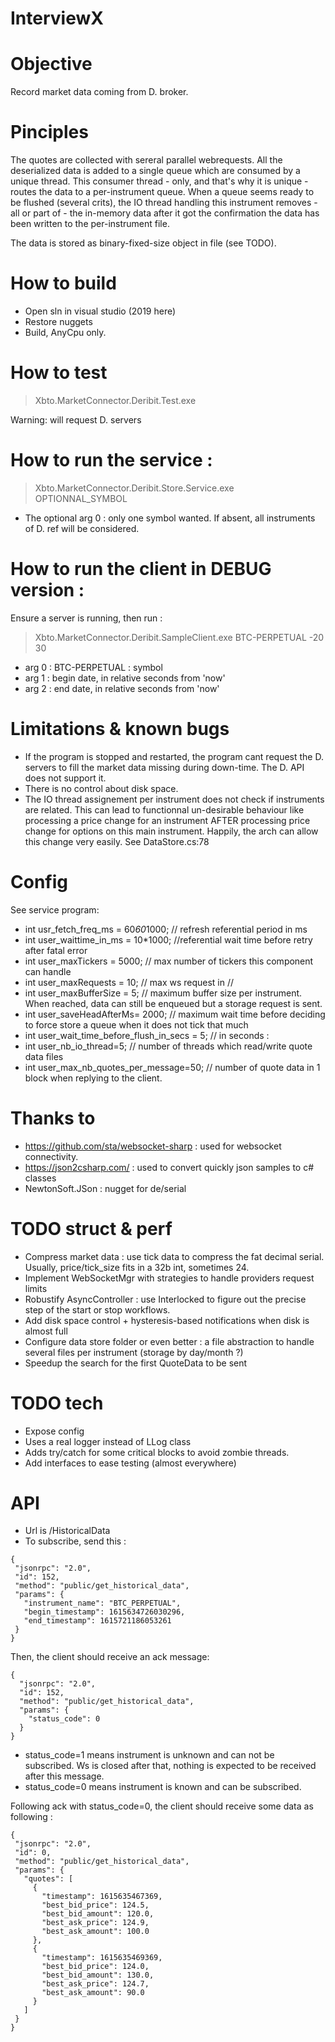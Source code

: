 # InterviewX

# Objective 

Record market data coming from D. broker.

# Pinciples

The quotes are collected with sereral parallel webrequests.
All the deserialized data is added to a single queue which are consumed by a unique thread.
This consumer thread - only, and that's why it is unique - routes the data to a per-instrument queue.
When a queue seems ready to be flushed (several crits), the IO thread handling this instrument removes - all or part of - the in-memory data after it got the confirmation the data has been written to the per-instrument file.

The data is stored as binary-fixed-size object in file (see TODO).

# How to build

  * Open sln in visual studio  (2019 here)
  * Restore nuggets
  * Build, AnyCpu only.

# How to test

> Xbto.MarketConnector.Deribit.Test.exe

Warning: will request D. servers

# How to run the service :

> Xbto.MarketConnector.Deribit.Store.Service.exe OPTIONNAL_SYMBOL

  * The optional arg 0 : only one symbol wanted. If absent, all instruments of D. ref will be considered.

# How to run the client in DEBUG version : 

Ensure a server is running, then run :

> Xbto.MarketConnector.Deribit.SampleClient.exe BTC-PERPETUAL -20 30 

  * arg 0 : BTC-PERPETUAL : symbol
  * arg 1 : begin date, in relative seconds from 'now'
  * arg 2 : end  date, in relative seconds from 'now'

 
# Limitations & known bugs

  * If the program  is stopped and restarted, the program cant request the D. servers to fill the market data missing during down-time. The D. API does not support it.
  * There is no control about disk space.
  * The IO thread assignement per instrument does not check if instruments are related. This can lead to functionnal un-desirable behaviour like processing a price change for an instrument AFTER processing price change for options on this main instrument. Happily, the arch can allow this change very easily. See DataStore.cs:78

# Config

See service program:

 * int usr_fetch_freq_ms = 60*60*1000; // refresh referential period in ms
 * int user_waittime_in_ms = 10*1000; //referential wait time before retry after fatal error 
 * int user_maxTickers = 5000; // max number of tickers this component can handle
 * int user_maxRequests = 10; // max ws request in //
 * int user_maxBufferSize = 5; // maximum buffer size per instrument. When reached, data can still be enqueued but a storage request is sent.
 * int user_saveHeadAfterMs= 2000; // maximum wait time before deciding to force store a queue when it does not tick that much
 * int user_wait_time_before_flush_in_secs = 5; // in seconds : 
 * int user_nb_io_thread=5; // number of threads which read/write quote data files
 * int user_max_nb_quotes_per_message=50; // number of quote data in 1 block when replying to the client.
            
# Thanks to

  * https://github.com/sta/websocket-sharp : used for websocket connectivity. 
  * https://json2csharp.com/ : used to convert quickly json samples to c# classes
  * NewtonSoft.JSon : nugget for de/serial

# TODO struct & perf
  * Compress market data : use tick data to compress the fat decimal serial. Usually, price/tick_size fits in a 32b int, sometimes 24.
  * Implement WebSocketMgr with strategies to handle providers request limits
  * Robustify AsyncController : use Interlocked to figure out the precise step of the start or stop workflows.
  * Add disk space control + hysteresis-based notifications when disk is almost full
  * Configure data store folder or even better : a file abstraction to handle several files per instrument (storage by day/month ?)
  * Speedup the search for the first QuoteData to be sent

# TODO tech

  * Expose config
  * Uses a real logger instead of LLog class
  * Adds try/catch for some critical blocks to avoid zombie threads.
  * Add interfaces to ease testing (almost  everywhere)

# API 

 * Url is /HistoricalData
 * To subscribe, send this :
 ```
{
  "jsonrpc": "2.0",
  "id": 152,
  "method": "public/get_historical_data",
  "params": {
    "instrument_name": "BTC_PERPETUAL",
    "begin_timestamp": 1615634726030296,
    "end_timestamp": 1615721186053261
  }
}
```
Then, the client should receive an ack message:
```
{
  "jsonrpc": "2.0",
  "id": 152,
  "method": "public/get_historical_data",
  "params": {
    "status_code": 0
  }
}
```
 * status_code=1 means instrument is unknown and can not be subscribed. Ws is closed after that, nothing is expected to be received after this message.
 * status_code=0 means instrument is known and can be subscribed.
 
 Following ack with status_code=0, the client should receive some data as following :
 ```
 {
  "jsonrpc": "2.0",
  "id": 0,
  "method": "public/get_historical_data",
  "params": {
    "quotes": [
      {
        "timestamp": 1615635467369,
        "best_bid_price": 124.5,
        "best_bid_amount": 120.0,
        "best_ask_price": 124.9,
        "best_ask_amount": 100.0
      },
      {
        "timestamp": 1615635469369,
        "best_bid_price": 124.0,
        "best_bid_amount": 130.0,
        "best_ask_price": 124.7,
        "best_ask_amount": 90.0
      }
    ]
  }
}
```
 
